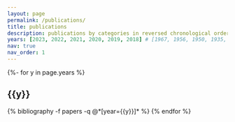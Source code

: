 ```yaml
---
layout: page
permalink: /publications/
title: publications
description: publications by categories in reversed chronological order. generated by jekyll-scholar.  †:equal contribution, *:corresponding author
years: [2023, 2022, 2021, 2020, 2019, 2018] # [1967, 1956, 1950, 1935, 1905]
nav: true
nav_order: 1
---
```

<!-- _pages/publications.md -->
<div class="publications">

{%- for y in page.years %}
  <h2 class="year">{{y}}</h2>
  {% bibliography -f papers -q @*[year={{y}}]* %}
{% endfor %}

</div>
